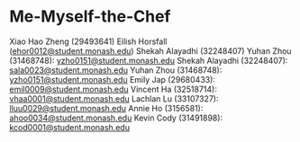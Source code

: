 # Me-Myself-the-Chef

Xiao Hao Zheng (29493641)
Eilish Horsfall (ehor0012@student.monash.edu)
Shekah Alayadhi (32248407)
Yuhan Zhou (31468748): yzho0151@student.monash.edu
Shekah Alayadhi (32248407): sala0023@student.monash.edu
Yuhan Zhou (31468748): yzho0151@student.monash.edu
Emily Jap (29680433): emil0009@student.monash.edu
Vincent Ha (32518714): vhaa0001@student.monash.edu
Lachlan Lu (33107327): lluu0029@student.monash.edu
Annie Ho (3156581): ahoo0034@student.monash.edu
Kevin Cody (31491898): kcod0001@student.monash.edu